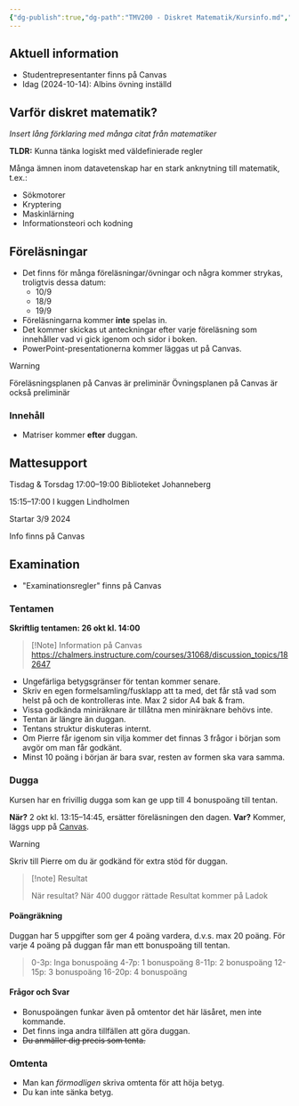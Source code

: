 ```yaml
---
{"dg-publish":true,"dg-path":"TMV200 - Diskret Matematik/Kursinfo.md","permalink":"/TMV200 - Diskret Matematik/Kursinfo/"}
---
```


## Aktuell information

- Studentrepresentanter finns på Canvas
- Idag (2024-10-14): Albins övning inställd

## Varför diskret matematik?

*Insert lång förklaring med många citat från matematiker*

**TLDR:** Kunna tänka logiskt med väldefinierade regler

Många ämnen inom datavetenskap har en stark anknytning till matematik, t.ex.:

- Sökmotorer
- Kryptering
- Maskinlärning
- Informationsteori och kodning

## Föreläsningar

- Det finns för många föreläsningar/övningar och några kommer strykas, troligtvis dessa datum:
	- 10/9
	- 18/9
	- 19/9
- Föreläsningarna kommer **inte** spelas in.
- Det kommer skickas ut anteckningar efter varje föreläsning som innehåller vad vi gick igenom och sidor i boken.
- PowerPoint-presentationerna kommer läggas ut på Canvas.

> [!Warning]
> Föreläsningsplanen på Canvas är preliminär
> Övningsplanen på Canvas är också preliminär

### Innehåll

- Matriser kommer **efter** duggan.

## Mattesupport

Tisdag & Torsdag 17:00–19:00
Biblioteket Johanneberg

15:15–17:00
I kuggen Lindholmen

Startar 3/9 2024

Info finns på Canvas

## Examination

- "Examinationsregler" finns på Canvas

### Tentamen

**Skriftlig tentamen: 26 okt kl. 14:00**

> [!Note] Information på Canvas
> https://chalmers.instructure.com/courses/31068/discussion_topics/182647

- Ungefärliga betygsgränser för tentan kommer senare.
- Skriv en egen formelsamling/fusklapp att ta med, det får stå vad som helst på och de kontrolleras inte. Max 2 sidor A4 bak & fram.
- Vissa godkända miniräknare är tillåtna men miniräknare behövs inte.
- Tentan är längre än duggan.
- Tentans struktur diskuteras internt.
- Om Pierre får igenom sin vilja kommer det finnas 3 frågor i början som avgör om man får godkänt.
- Minst 10 poäng i början är bara svar, resten av formen ska vara samma.

### Dugga

Kursen har en frivillig dugga som kan ge upp till 4 bonuspoäng till tentan.

**När?** 2 okt kl. 13:15–14:45, ersätter föreläsningen den dagen.
**Var?** Kommer, läggs upp på [Canvas](https://chalmers.instructure.com/courses/31068).

> [!warning]
> Skriv till Pierre om du är godkänd för extra stöd för duggan.

> [!note] Resultat
> 
> När resultat? När 400 duggor rättade
> Resultat kommer på Ladok
#### Poängräkning

Duggan har 5 uppgifter som ger 4 poäng vardera, d.v.s. max 20 poäng. För varje 4 poäng på duggan får man ett bonuspoäng till tentan.

> 0-3p: Inga bonuspoäng
> 4-7p: 1 bonuspoäng
> 8-11p: 2 bonuspoäng
> 12-15p: 3 bonuspoäng
> 16-20p: 4 bonuspoäng

#### Frågor och Svar

- Bonuspoängen funkar även på omtentor det här läsåret, men inte kommande.
- Det finns inga andra tillfällen att göra duggan.
- ~~Du anmäller dig precis som tenta.~~

### Omtenta

- Man kan *förmodligen* skriva omtenta för att höja betyg.
- Du kan inte sänka betyg.
